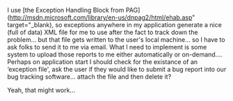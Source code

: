 I use [the Exception Handling Block from PAG](http://msdn.microsoft.com/library/en-us/dnpag2/html/ehab.asp" target="_blank), so exceptions anywhere in my application generate a nice (full of data) XML file for me to use after the fact to track down the problem... but that file gets written to the user's local machine... so I have to ask folks to send it to me via email. What I need to implement is some system to upload those reports to me either automatically or on-demand.... Perhaps on application start I should check for the existance of an &#8216;exception file', ask the user if they would like to submit a bug report into our bug tracking software... attach the file and then delete it?

Yeah, that might work...